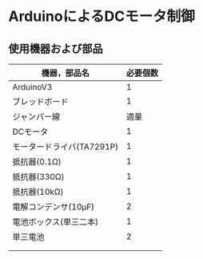 # ArduinoによるDCモータ制御 
## 使用機器および部品
|機器，部品名|必要個数|
|---|---|
|ArduinoV3|1|
|ブレッドボード|1|
|ジャンパー線|適量|
|DCモータ|1|
|モータードライバ(TA7291P)|1|
|抵抗器(0.1Ω)|1|
|抵抗器(330Ω)|1|
|抵抗器(10kΩ)|1|
|電解コンデンサ(10μF)|2|
|電池ボックス(単三二本)|1|
|単三電池|2|
|||
|||
